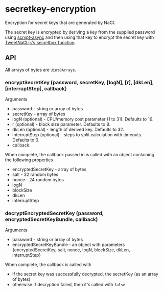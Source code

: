 # secretkey-encryption

Encryption for secret keys that are generated by NaCl.

The secret key is encrypted by deriving a key from the supplied password using [scrypt-async](https://github.com/dchest/scrypt-async-js) and then using that key to encrypt the secret key with [TweetNaCl.js's secretbox function](TweetNaCl.js).

## API

All arrays of bytes are `Uint8Array`s.

### encryptSecretKey (password, secretKey, [logN], [r], [dkLen], [interruptStep], callback)

Arguments
* password - string or array of bytes
* secretKey - array of bytes
* logN (optional) - CPU/memory cost parameter (1 to 31). Defaults to 16.
* r (optional) - block size parameter. Defaults to 8.
* dkLen (optional) - length of derived key. Defaults to 32.
* interruptStep (optional) - steps to split calculation with timeouts. Defaults to 0.
* callback

When complete, the callback passed in is called with an object containing the following properties
* encryptedSecretKey - array of bytes
* salt - 32 random bytes
* nonce - 24 random bytes
* logN
* blockSize
* dkLen
* interruptStep

### decryptEncryptedSecretKey (password, encryptedSecretKeyBundle, callback)

Arguments
* password - string or array of bytes
* encryptedSecretKeyBundle - an object with parameters {encryptedSecretKey, salt, nonce, logN, blockSize, dkLen, interruptStep}

When complete, the callback is called with
* if the secret key was successfully decrypted, the secretKey (as an array of bytes)
* otherwise if decryption failed, then it's called with `false`
